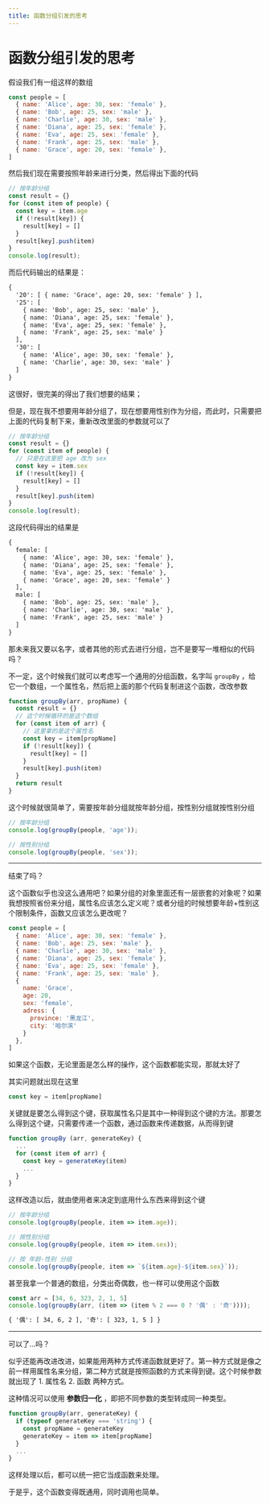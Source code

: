 ```yaml
---
title: 函数分组引发的思考
---
```


# 函数分组引发的思考

假设我们有一组这样的数组

```js
const people = [
  { name: 'Alice', age: 30, sex: 'female' },
  { name: 'Bob', age: 25, sex: 'male' },
  { name: 'Charlie', age: 30, sex: 'male' },
  { name: 'Diana', age: 25, sex: 'female' },
  { name: 'Eva', age: 25, sex: 'female' },
  { name: 'Frank', age: 25, sex: 'male' },
  { name: 'Grace', age: 20, sex: 'female' },
]
```

然后我们现在需要按照年龄来进行分类，然后得出下面的代码

```js
// 按年龄分组
const result = {}
for (const item of people) {
  const key = item.age
  if (!result[key]) {
    result[key] = []
  }
  result[key].push(item)
}
console.log(result);
```

而后代码输出的结果是：

```txt
{
  '20': [ { name: 'Grace', age: 20, sex: 'female' } ],
  '25': [
    { name: 'Bob', age: 25, sex: 'male' },
    { name: 'Diana', age: 25, sex: 'female' },
    { name: 'Eva', age: 25, sex: 'female' },
    { name: 'Frank', age: 25, sex: 'male' }
  ],
  '30': [
    { name: 'Alice', age: 30, sex: 'female' },
    { name: 'Charlie', age: 30, sex: 'male' }
  ]
}
```

这很好，很完美的得出了我们想要的结果；

但是，现在我不想要用年龄分组了，现在想要用性别作为分组，而此时，只需要把上面的代码复制下来，重新改改里面的参数就可以了

```js
// 按年龄分组
const result = {}
for (const item of people) {
  // 只是在这里把 age 改为 sex
  const key = item.sex
  if (!result[key]) {
    result[key] = []
  }
  result[key].push(item)
}
console.log(result);
```

这段代码得出的结果是

```txt
{
  female: [
    { name: 'Alice', age: 30, sex: 'female' },
    { name: 'Diana', age: 25, sex: 'female' },
    { name: 'Eva', age: 25, sex: 'female' },
    { name: 'Grace', age: 20, sex: 'female' }
  ],
  male: [
    { name: 'Bob', age: 25, sex: 'male' },
    { name: 'Charlie', age: 30, sex: 'male' },
    { name: 'Frank', age: 25, sex: 'male' }
  ]
}
```

那未来我又要以名字，或者其他的形式去进行分组，岂不是要写一堆相似的代码吗？

不一定，这个时候我们就可以考虑写一个通用的分组函数，名字叫 `groupBy` ，给它一个数组，一个属性名，然后把上面的那个代码复制进这个函数，改改参数

```js
function groupBy(arr, propName) {
  const result = {}
  // 这个时候循环的是这个数组
  for (const item of arr) {
    // 这里拿的是这个属性名
    const key = item[propName]
    if (!result[key]) {
      result[key] = []
    }
    result[key].push(item)
  }
  return result
}
```

这个时候就很简单了，需要按年龄分组就按年龄分组，按性别分组就按性别分组

```js
// 按年龄分组
console.log(groupBy(people, 'age'));

// 按性别分组
console.log(groupBy(people, 'sex'));
```

---

结束了吗？

这个函数似乎也没这么通用吧？如果分组的对象里面还有一层嵌套的对象呢？如果我想按照省份来分组，属性名应该怎么定义呢？或者分组的时候想要年龄+性别这个限制条件，函数又应该怎么更改呢？

```js
const people = [
  { name: 'Alice', age: 30, sex: 'female' },
  { name: 'Bob', age: 25, sex: 'male' },
  { name: 'Charlie', age: 30, sex: 'male' },
  { name: 'Diana', age: 25, sex: 'female' },
  { name: 'Eva', age: 25, sex: 'female' },
  { name: 'Frank', age: 25, sex: 'male' },
  {
    name: 'Grace',
    age: 20,
    sex: 'female',
    adress: {
      province: '黑龙江',
      city: '哈尔滨'
    }
  },
]
```

如果这个函数，无论里面是怎么样的操作，这个函数都能实现，那就太好了

其实问题就出现在这里

```js
const key = item[propName]
```

关键就是要怎么得到这个键，获取属性名只是其中一种得到这个键的方法。那要怎么得到这个键，只需要传递一个函数，通过函数来传递数据，从而得到键

```js
function groupBy (arr, generateKey) {
  ...
  for (const item of arr) {
    const key = generateKey(item)
    ...
  }
}
```

这样改造以后，就由使用者来决定到底用什么东西来得到这个键

```js
// 按年龄分组
console.log(groupBy(people, item => item.age));

// 按性别分组
console.log(groupBy(people, item => item.sex));

// 按 年龄-性别 分组
console.log(groupBy(people, item => `${item.age}-${item.sex}`));
```

甚至我拿一个普通的数组，分类出奇偶数，也一样可以使用这个函数

```js
const arr = [34, 6, 323, 2, 1, 5]
console.log(groupBy(arr, (item => (item % 2 === 0 ? '偶' : '奇'))));
```

```txt
{ '偶': [ 34, 6, 2 ], '奇': [ 323, 1, 5 ] }
```

---

可以了...吗？

似乎还能再改进改进，如果能用两种方式传递函数就更好了。第一种方式就是像之前一样用属性名来分组，第二种方式就是按照函数的方式来得到键。这个时候参数就出现了 1. 属性名  2. 函数 两种方式。

这种情况可以使用 **参数归一化** ，即把不同参数的类型转成同一种类型。

```js
function groupBy(arr, generateKey) {
  if (typeof generateKey === 'string') {
    const propName = generateKey
    generateKey = item => item[propName]
  }
  ...
}
```

这样处理以后，都可以统一把它当成函数来处理。

于是乎，这个函数变得既通用，同时调用也简单。

